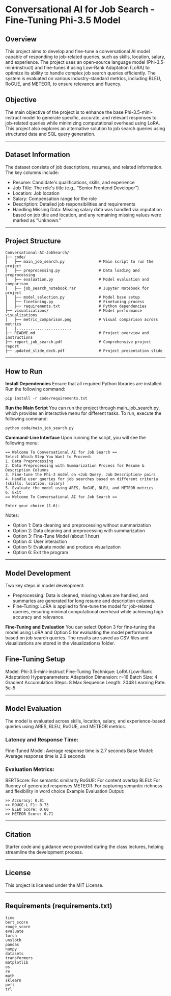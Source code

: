 
# Conversational AI for Job Search - Fine-Tuning Phi-3.5 Model

## Overview
This project aims to develop and fine-tune a conversational AI model capable of responding to job-related queries, such as skills, location, salary, and experience. The project uses an open-source language model (Phi-3.5-mini-instruct) and fine-tunes it using Low-Rank Adaptation (LoRA) to optimize its ability to handle complex job search queries efficiently. The system is evaluated on various industry-standard metrics, including BLEU, RoGUE, and METEOR, to ensure relevance and fluency.

## Objective
The main objective of the project is to enhance the base Phi-3.5-mini-instruct model to generate specific, accurate, and relevant responses to job-related queries while minimizing computational overhead using LoRA. This project also explores an alternative solution to job search queries using structured data and SQL query generation.

---

## Dataset Information
The dataset consists of job descriptions, resumes, and related information. The key columns include:

- Resume: Candidate's qualifications, skills, and experience
- Job Title: The role's title (e.g., "Senior Frontend Developer")
- Location: Job location
- Salary: Compensation range for the role
- Description: Detailed job responsibilities and requirements
- Handling Missing Data: Missing salary data was handled via imputation based on job title and location, and any remaining missing values were marked as "Unknown."

---

## Project Structure

```
Conversational-AI-JobSearch/
├── code/
│   ├── main_job_search.py               # Main script to run the project
│   ├── preprocessing.py                 # Data loading and preprocessing
│   ├── evaluation.py                    # Model evaluation and comparison
│   ├── job_search_notebook.rar          # Jupyter Notebook for project
│   ├── model_selection.py               # Model base setup
│   ├── finetuning.py                    # Finetuning process
│   ├── requirements.txt                 # Python dependencies
├── visualizations/                      # Model performance visualizations
│   ├── metric_comparison.png            # Visual comparison across metrics
|   |........................
├── README.md                            # Project overview and instructions
├── report_job_search.pdf                # Comprehensive project report
├── updated_slide_deck.pdf               # Project presentation slide

```
---

## How to Run

**Install Dependencies**
Ensure that all required Python libraries are installed. Run the following command:

```
pip install -r code/requirements.txt
```

**Run the Main Script**
You can run the project through main_job_search.py, which provides an interactive menu for different tasks. To run, execute the following command:

```
python code/main_job_search.py
```

**Command-Line Interface**
Upon running the script, you will see the following menu:

```
== Welcome To Conversational AI for Job Search ==
Select Which Step You Want to Proceed:
1. Data Preprocessing
2. Data Preprocessing with Summarization Process for Resume & Description Columns
3. Fine-tune the Phi-3 model on <Job Query, Job Description> pairs
4. Handle user queries for job searches based on different criteria (skills, location, salary)
5. Evaluate the model using ARES, RoGUE, BLEU, and METEOR metrics
6. Exit
== Welcome To Conversational AI for Job Search ==

Enter your choice (1-6):
```

Notes:
- Option 1: Data cleaning and preprocessing without summarization
- Option 2: Data cleaning and preprocessing with summarization
- Option 3: Fine-Tune Model (about 1 hour)
- Option 4: User interaction
- Option 5: Evaluate model and produce visualization
- Option 6: Exit the program

---

## Model Development
Two key steps in model development:

- Preprocessing: Data is cleaned, missing values are handled, and summaries are generated for long resume and description columns.
- Fine-Tuning: LoRA is applied to fine-tune the model for job-related queries, ensuring minimal computational overhead while achieving high accuracy and relevance.

**Fine-Tuning and Evaluation**
You can select Option 3 for fine-tuning the model using LoRA and Option 5 for evaluating the model performance based on job search queries. The results are saved as CSV files and visualizations are stored in the visualizations/ folder.

## Fine-Tuning Setup
Model: Phi-3.5-mini-instruct
Fine-Tuning Technique: LoRA (Low-Rank Adaptation)
Hyperparameters:
Adaptation Dimension: r=16
Batch Size: 4
Gradient Accumulation Steps: 8
Max Sequence Length: 2048
Learning Rate: 5e-5

---

## Model Evaluation
The model is evaluated across skills, location, salary, and experience-based queries using ARES, BLEU, RoGUE, and METEOR metrics.

### Latency and Response Time:

Fine-Tuned Model: Average response time is 2.7 seconds
Base Model: Average response time is 2.9 seconds

### Evaluation Metrics:
BERTScore: For semantic similarity
RoGUE: For content overlap
BLEU: For fluency of generated responses
METEOR: For capturing semantic richness and flexibility in word choice
Example Evaluation Output:

```
>> Accuracy: 0.81
>> ROUGE-L F1: 0.73
>> BLEU Score: 0.60
>> METEOR Score: 0.71
```

---

## Citation
Starter code and guidance were provided during the class lectures, helping streamline the development process.

---

## License
This project is licensed under the MIT License.

---

## Requirements (requirements.txt)

```
time
bert_score
rouge_score
evaluate
torch
unsloth
pandas
numpy
datasets
transformers
matplotlib
os
re
math
sklearn
peft
trl
```
